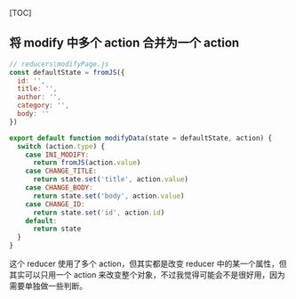 [TOC]

## 将 modify 中多个 action 合并为一个 action

```jsx
// reducers\modifyPage.js
const defaultState = fromJS({
  id: '',
  title: '',
  author: '',
  category: '',
  body: ''
})

export default function modifyData(state = defaultState, action) {
  switch (action.type) {
    case INI_MODIFY:
      return fromJS(action.value)
    case CHANGE_TITLE:
      return state.set('title', action.value)
    case CHANGE_BODY:
      return state.set('body', action.value)
    case CHANGE_ID:
      return state.set('id', action.id)
    default:
      return state
  }
}
```

这个 reducer 使用了多个 action，但其实都是改变 reducer 中的某一个属性，但其实可以只用一个 action 来改变整个对象，不过我觉得可能会不是很好用，因为需要单独做一些判断。